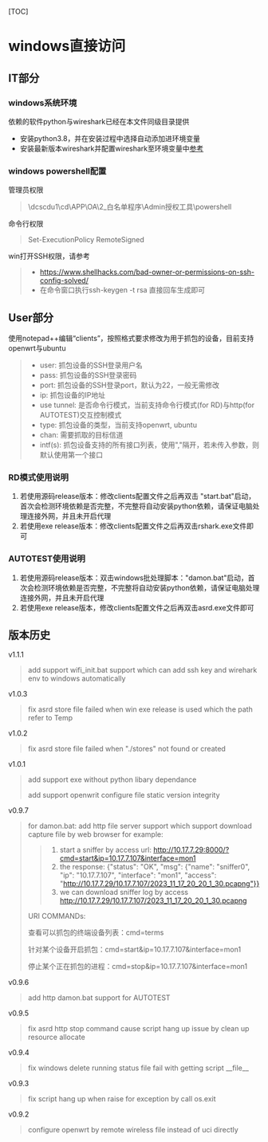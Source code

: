 [TOC]

# windows直接访问
## IT部分
### windows系统环境
依赖的软件python与wireshark已经在本文件同级目录提供
* 安装python3.8，并在安装过程中选择自动添加进环境变量
* 安装最新版本wireshark并配置wireshark至环境变量中[参考](https://zhuanlan.zhihu.com/p/231668109)

### windows powershell配置

管理员权限
> \\dcscdu1\cd\APP\OA\2_白名单程序\Admin授权工具\powershell

命令行权限
> Set-ExecutionPolicy RemoteSigned

win打开SSH权限，请参考
> * https://www.shellhacks.com/bad-owner-or-permissions-on-ssh-config-solved/
> * 在命令窗口执行ssh-keygen -t rsa 直接回车生成即可
 
## User部分
使用notepad++编辑“clients”，按照格式要求修改为用于抓包的设备，目前支持openwrt与ubuntu
> * user: 抓包设备的SSH登录用户名
> * pass: 抓包设备的SSH登录密码
> * port: 抓包设备的SSH登录port，默认为22，一般无需修改
> * ip:   抓包设备的IP地址
> * use tunnel: 是否命令行模式，当前支持命令行模式(for RD)与http(for AUTOTEST)交互控制模式
> * type: 抓包设备的类型，当前支持openwrt, ubuntu
> * chan: 需要抓取的目标信道
> * intf(s): 抓包设备支持的所有接口列表，使用","隔开，若未传入参数，则默认使用第一个接口
> 
### RD模式使用说明
1. 若使用源码release版本：修改clients配置文件之后再双击 "start.bat"启动，首次会检测环境依赖是否完整，不完整将自动安装python依赖，请保证电脑处理连接外网，并且未开启代理
2. 若使用exe release版本：修改clients配置文件之后再双击rshark.exe文件即可

### AUTOTEST使用说明
1. 若使用源码release版本：双击windows批处理脚本："damon.bat"启动，首次会检测环境依赖是否完整，不完整将自动安装python依赖，请保证电脑处理连接外网，并且未开启代理
2. 若使用exe release版本，修改clients配置文件之后再双击asrd.exe文件即可

## 版本历史
v1.1.1
> add support wifi_init.bat support which can add ssh key and wirehark env to windows automatically

v1.0.3
> fix asrd store file failed when win exe release is used which the path refer to Temp

v1.0.2
> fix asrd store file failed when "./stores" not found or created

v1.0.1
> add support exe without python libary dependance
> 
> add support openwrit configure file static version integrity

v0.9.7
> for damon.bat: add http file server support which support download capture file by web browser
> for example:
> > 1. start a sniffer by access url: 
> > http://10.17.7.29:8000/?cmd=start&ip=10.17.7.107&interface=mon1
> > 2. the response:
> > {"status": "OK", "msg": {"name": "sniffer0", "ip": "10.17.7.107", "interface": "mon1", "access": "http://10.17.7.29/10.17.7.107/2023_11_17_20_20_1_30.pcapng"}}
> > 3. we can download sniffer log by access
> > http://10.17.7.29/10.17.7.107/2023_11_17_20_20_1_30.pcapng
> > 
> 
> URI COMMANDs:
> 
> 查看可以抓包的终端设备列表：cmd=terms
> 
> 针对某个设备开启抓包：cmd=start&ip=10.17.7.107&interface=mon1
> 
> 停止某个正在抓包的进程：cmd=stop&ip=10.17.7.107&interface=mon1

v0.9.6
> add http damon.bat support for AUTOTEST

v0.9.5
> fix asrd http stop command cause script hang up issue by clean up resource allocate

v0.9.4
> fix windows delete running status file fail with getting script \_\_file\_\_

v0.9.3
> fix script hang up when raise for exception by call os.exit

v0.9.2
> configure openwrt by remote wireless file instead of uci directly